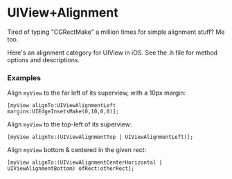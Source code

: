 UIView+Alignment
========

Tired of typing "CGRectMake" a million times for simple alignment stuff? Me too.

Here's an alignment category for UIView in iOS. See the .h file for method options and descriptions.

### Examples

Align `myView` to the far left of its superview, with a 10px margin:

```objc
[myView alignTo:UIViewAlignmentLeft margins:UIEdgeInsetsMake(0,10,0,0)];
```

Align `myView` to the top-left of its superview:

```objc
[myView alignTo:(UIViewAlignmentTop | UIViewAlignmentLeft)];
```

Align `myView` bottom & centered in the given rect:

```objc
[myView alignTo:(UIViewAlignmentCenterHorizontal | UIViewAlignmentBottom) ofRect:otherRect];
```